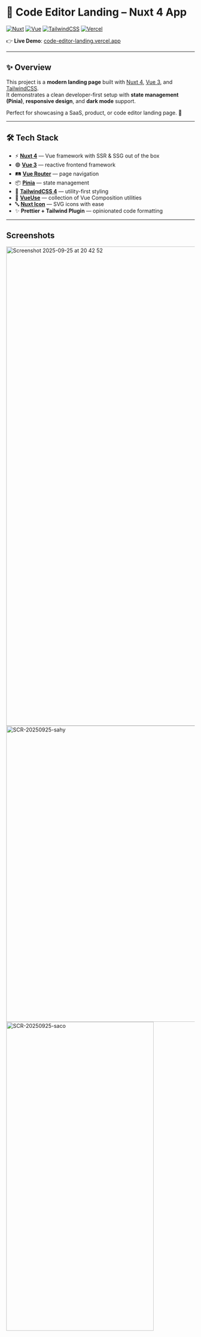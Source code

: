 # 🎨 Code Editor Landing – Nuxt 4 App

[![Nuxt](https://img.shields.io/badge/Nuxt-4.1.2-00DC82?style=flat&logo=nuxt.js)](https://nuxt.com/) 
[![Vue](https://img.shields.io/badge/Vue-3.5-42b883?style=flat&logo=vue.js)](https://vuejs.org/) 
[![TailwindCSS](https://img.shields.io/badge/TailwindCSS-4.1-38b2ac?style=flat&logo=tailwind-css)](https://tailwindcss.com/) 
[![Vercel](https://img.shields.io/badge/Deployed%20on-Vercel-black?style=flat&logo=vercel)](https://code-editor-landing.vercel.app/)

👉 **Live Demo**: [code-editor-landing.vercel.app](https://code-editor-landing.vercel.app/)

---

## ✨ Overview

This project is a **modern landing page** built with [Nuxt 4](https://nuxt.com/), [Vue 3](https://vuejs.org/), and [TailwindCSS](https://tailwindcss.com/).  
It demonstrates a clean developer-first setup with **state management (Pinia)**, **responsive design**, and **dark mode** support.  

Perfect for showcasing a SaaS, product, or code editor landing page. 🚀

---

## 🛠️ Tech Stack

- ⚡ **[Nuxt 4](https://nuxt.com/)** — Vue framework with SSR & SSG out of the box  
- 🟢 **[Vue 3](https://vuejs.org/)** — reactive frontend framework  
- 🛤 **[Vue Router](https://router.vuejs.org/)** — page navigation  
- 📦 **[Pinia](https://pinia.vuejs.org/)** — state management  
- 🎨 **[TailwindCSS 4](https://tailwindcss.com/)** — utility-first styling  
- 🧩 **[VueUse](https://vueuse.org/)** — collection of Vue Composition utilities  
- 🔤 **[Nuxt Icon](https://nuxt.com/modules/icon)** — SVG icons with ease  
- ✨ **Prettier + Tailwind Plugin** — opinionated code formatting  

---

## Screenshots

<img width="1280" alt="Screenshot 2025-09-25 at 20 42 52" src="https://github.com/user-attachments/assets/af5e1169-59f1-4b96-84d8-7a4527af58d8" />

<img width="549" height="791" alt="SCR-20250925-sahy" src="https://github.com/user-attachments/assets/28fe410d-8cdb-4443-b5e2-d99456e56446" />

<img width="394" height="825" alt="SCR-20250925-saco" src="https://github.com/user-attachments/assets/5919555b-a49c-464e-877c-75b6da6fbba4" />



